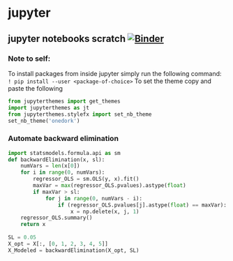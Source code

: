 # jupyter
jupyter notebooks scratch
[![Binder](https://mybinder.org/badge_logo.svg)](https://mybinder.org/v2/gh/thepinkturtle/jupyter.git/master)
---
### Note to self:
To install packages from inside jupyter simply run the following command:\
```! pip install --user <package-of-choice>```
To set the theme copy and paste the following
```python
from jupyterthemes import get_themes
import jupyterthemes as jt
from jupyterthemes.stylefx import set_nb_theme
set_nb_theme('onedork')
```

### Automate backward elimination 
```python
import statsmodels.formula.api as sm
def backwardElimination(x, sl):
    numVars = len(x[0])
    for i in range(0, numVars):
        regressor_OLS = sm.OLS(y, x).fit()
        maxVar = max(regressor_OLS.pvalues).astype(float)
        if maxVar > sl:
            for j in range(0, numVars - i):
                if (regressor_OLS.pvalues[j].astype(float) == maxVar):
                    x = np.delete(x, j, 1)
    regressor_OLS.summary()
    return x
 
SL = 0.05
X_opt = X[:, [0, 1, 2, 3, 4, 5]]
X_Modeled = backwardElimination(X_opt, SL)
```

